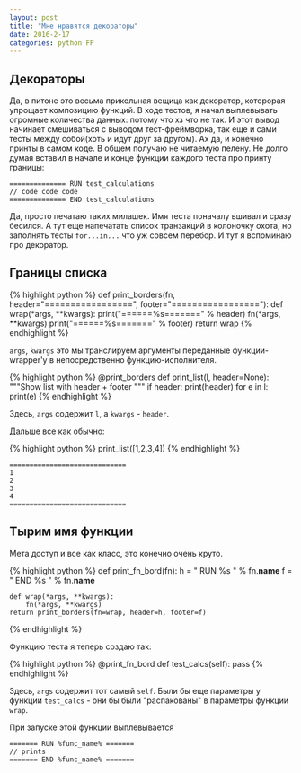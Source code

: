 ```yaml
---
layout: post
title: "Мне нравятся декораторы"
date: 2016-2-17
categories: python FP
---
```


## Декораторы
Да, в питоне это весьма прикольная вещица как декоратор, которорая упрощает
композицию функций.
В ходе тестов, я начал выплевывать огромные количества данных: потому что хз
что не так.
И этот вывод начинает смешиваться с выводом тест-фреймворка, так еще и сами
тесты между собой(хоть и идут друг за другом). Ах да, и конечно принты в самом
коде.  В общем получаю не читаемую пелену.
Не долго думая вставил в начале и конце функции каждого теста про принту
границы:

    ============== RUN test_calculations
    // code code code
    ============== END test_calculations

Да, просто печатаю таких милашек. Имя теста поначалу вшивал и сразу бесился.
А тут еще напечатать список транзакций в колоночку охота, но заполнять тесты
`for...in...` что уж совсем перебор.
И тут я вспоминаю про декоратор.

## Границы списка

{% highlight python %}
def print_borders(fn, header="=================", footer="================="):
    def wrap(*args, **kwargs):
        print("======%s=======" % header)
        fn(*args, **kwargs)
        print("======%s=======" % footer)
    return wrap
{% endhighlight %}

`args`, `kwargs` это мы транслируем аргументы переданные функции-wrapper'у в
непосредственно функцию-исполнителя.

{% highlight python %}
@print_borders
def print_list(l, header=None):
    """Show list with header + footer """
    if header:
        print(header)
    for e in l:
        print(e)
{% endhighlight %}

Здесь, `args` содержит `l`, а `kwargs` - `header`.

Дальше все как обычно:

{% highlight python %}
print_list([1,2,3,4])
{% endhighlight %}

    =============================
    1
    2
    3
    4
    =============================


## Тырим имя функции
Мета доступ и все как класс, это конечно очень круто.

{% highlight python %}
def print_fn_bord(fn):
    h = " RUN %s " % fn.__name__
    f = " END %s " % fn.__name__

    def wrap(*args, **kwargs):
        fn(*args, **kwargs)
    return print_borders(fn=wrap, header=h, footer=f)
{% endhighlight %}


Функцию теста я теперь создаю так:

{% highlight python %}
@print_fn_bord
def test_calcs(self):
	pass
{% endhighlight %}


Здесь, `args` содержит тот самый `self`. Были бы еще параметры у функции
`test_calcs` - они бы были "распакованы" в параметры функции `wrap`.

При запуске этой функции выплевывается

    ======= RUN %func_name% =======
    // prints
    ======= END %func_name% =======
